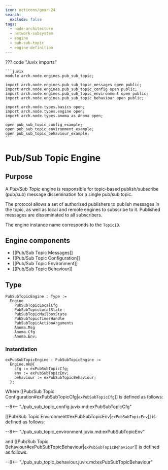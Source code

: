 ```yaml
---
icon: octicons/gear-24
search:
  exclude: false
tags:
  - node-architecture
  - network-subsystem
  - engine
  - pub-sub-topic
  - engine-definition
---
```


??? code "Juvix imports"

    ```juvix
    module arch.node.engines.pub_sub_topic;

    import arch.node.engines.pub_sub_topic_messages open public;
    import arch.node.engines.pub_sub_topic_config open public;
    import arch.node.engines.pub_sub_topic_environment open public;
    import arch.node.engines.pub_sub_topic_behaviour open public;

    import arch.node.types.basics open;
    import arch.node.types.engine open;
    import arch.node.types.anoma as Anoma open;

    open pub_sub_topic_config_example;
    open pub_sub_topic_environment_example;
    open pub_sub_topic_behaviour_example;
    ```

# Pub/Sub Topic Engine

## Purpose

A *Pub/Sub Topic* engine is responsible for topic-based publish/subscribe
(pub/sub) message dissemination for a single pub/sub topic.

The protocol allows a set of authorized publishers to publish messages in the
topic, as well as local and remote engines to subscribe to it. Published
messages are disseminated to all subscribers.

The engine instance name corresponds to the `TopicID`.

## Engine components

- [[Pub/Sub Topic Messages]]
- [[Pub/Sub Topic Configuration]]
- [[Pub/Sub Topic Environment]]
- [[Pub/Sub Topic Behaviour]]

## Type

<!-- --8<-- [start:PubSubTopicEngine] -->
```juvix
PubSubTopicEngine : Type :=
  Engine
    PubSubTopicLocalCfg
    PubSubTopicLocalState
    PubSubTopicMailboxState
    PubSubTopicTimerHandle
    PubSubTopicActionArguments
    Anoma.Msg
    Anoma.Cfg
    Anoma.Env;
```
<!-- --8<-- [end:PubSubTopicEngine] -->

### Instantiation

<!-- --8<-- [start:exPubSubTopicEngine] -->
```juvix
exPubSubTopicEngine : PubSubTopicEngine :=
  Engine.mk@{
    cfg := exPubSubTopicCfg;
    env := exPubSubTopicEnv;
    behaviour := exPubSubTopicBehaviour;
  };
```
<!-- --8<-- [end:exPubSubTopicEngine] -->

Where [[Pub/Sub Topic Configuration#exPubSubTopicCfg|`exPubSubTopicCfg`]] is defined as follows:

--8<-- "./pub_sub_topic_config.juvix.md:exPubSubTopicCfg"

[[Pub/Sub Topic Environment#exPubSubTopicEnv|`exPubSubTopicEnv`]] is defined as follows:

--8<-- "./pub_sub_topic_environment.juvix.md:exPubSubTopicEnv"

and [[Pub/Sub Topic Behaviour#exPubSubTopicBehaviour|`exPubSubTopicBehaviour`]] is defined as follows:

--8<-- "./pub_sub_topic_behaviour.juvix.md:exPubSubTopicBehaviour"
